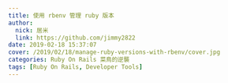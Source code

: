 ```yaml
---
title: 使用 rbenv 管理 ruby 版本
author:
  nick: 居米
  link: https://github.com/jimmy2822
date: 2019-02-18 15:37:07
cover: /2019/02/18/manage-ruby-versions-with-rbenv/cover.jpg
categories: Ruby On Rails 菜鳥的逆襲
tags: [Ruby On Rails, Developer Tools]
---
```

